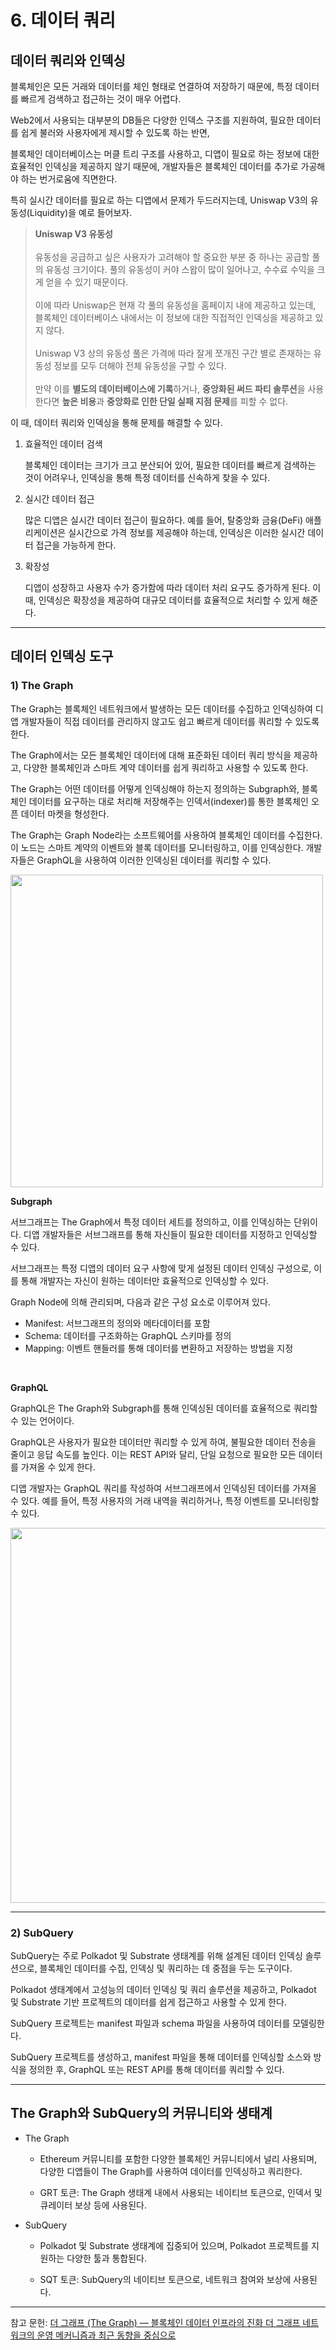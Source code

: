 # 6. 데이터 쿼리

## 데이터 쿼리와 인덱싱

블록체인은 모든 거래와 데이터를 체인 형태로 연결하여 저장하기 때문에, 특정 데이터를 빠르게 검색하고 접근하는 것이 매우 어렵다.

Web2에서 사용되는 대부분의 DB들은 다양한 인덱스 구조를 지원하여, 필요한 데이터를 쉽게 불러와 사용자에게 제시할 수 있도록 하는 반면,

블록체인 데이터베이스는 머클 트리 구조를 사용하고, 디앱이 필요로 하는 정보에 대한 효율적인 인덱싱을 제공하지 않기 때문에, 개발자들은 블록체인 데이터를 추가로 가공해야 하는 번거로움에 직면한다.

특히 실시간 데이터를 필요로 하는 디앱에서 문제가 두드러지는데, Uniswap V3의 유동성(Liquidity)을 예로 들어보자.

> **Uniswap V3 유동성**
<br/><br/>
유동성을 공급하고 싶은 사용자가 고려해야 할 중요한 부분 중 하나는 공급할 풀의 유동성 크기이다. 풀의 유동성이 커야 스왑이 많이 일어나고, 수수료 수익을 크게 얻을 수 있기 때문이다.
<br/><br/>
이에 따라 Uniswap은 현재 각 풀의 유동성을 홈페이지 내에 제공하고 있는데, 블록체인 데이터베이스 내에서는 이 정보에 대한 직접적인 인덱싱을 제공하고 있지 않다.
<br/><br/>
Uniswap V3 상의 유동성 풀은 가격에 따라 잘게 쪼개진 구간 별로 존재하는 유동성 정보를 모두 더해야 전체 유동성을 구할 수 있다.
<br/><br/>
만약 이를 **별도의 데이터베이스에 기록**하거나, **중앙화된 써드 파티 솔루션**을 사용한다면 **높은 비용**과 **중앙화로 인한 단일 실패 지점 문제**를 피할 수 없다.

이 때, 데이터 쿼리와 인덱싱을 통해 문제를 해결할 수 있다.

1.	효율적인 데이터 검색

    블록체인 데이터는 크기가 크고 분산되어 있어, 필요한 데이터를 빠르게 검색하는 것이 어려우나, 인덱싱을 통해 특정 데이터를 신속하게 찾을 수 있다.

2.	실시간 데이터 접근

    많은 디앱은 실시간 데이터 접근이 필요하다. 예를 들어, 탈중앙화 금융(DeFi) 애플리케이션은 실시간으로 가격 정보를 제공해야 하는데, 인덱싱은 이러한 실시간 데이터 접근을 가능하게 한다.

3.	확장성
    
    디앱이 성장하고 사용자 수가 증가함에 따라 데이터 처리 요구도 증가하게 된다. 이 때, 인덱싱은 확장성을 제공하여 대규모 데이터를 효율적으로 처리할 수 있게 해준다.

---

## 데이터 인덱싱 도구

### 1) The Graph

The Graph는 블록체인 네트워크에서 발생하는 모든 데이터를 수집하고 인덱싱하여 디앱 개발자들이 직접 데이터를 관리하지 않고도 쉽고 빠르게 데이터를 쿼리할 수 있도록 한다.

The Graph에서는 모든 블록체인 데이터에 대해 표준화된 데이터 쿼리 방식을 제공하고, 다양한 블록체인과 스마트 계약 데이터를 쉽게 쿼리하고 사용할 수 있도록 한다.

The Graph는 어떤 데이터를 어떻게 인덱싱해야 하는지 정의하는 Subgraph와, 블록체인 데이터를 요구하는 대로 처리해 저장해주는 인덱서(indexer)를 통한 블록체인 오픈 데이터 마켓을 형성한다.

The Graph는 Graph Node라는 소프트웨어를 사용하여 블록체인 데이터를 수집한다. 이 노드는 스마트 계약의 이벤트와 블록 데이터를 모니터링하고, 이를 인덱싱한다. 개발자들은 GraphQL을 사용하여 이러한 인덱싱된 데이터를 쿼리할 수 있다.

<img src='https://github.com/Ludium-Official/road-to-bangkok/raw/main/%EC%86%94%EB%A6%AC%EB%94%94%ED%8B%B0%20%EB%94%94%EC%95%B1%20%EB%A7%8C%EB%93%A4%EA%B8%B0/%EC%95%84%ED%8B%B0%ED%81%B4/images/the_graph.jpg' width='500px' />

<br/>

**Subgraph**

서브그래프는 The Graph에서 특정 데이터 세트를 정의하고, 이를 인덱싱하는 단위이다. 디앱 개발자들은 서브그래프를 통해 자신들이 필요한 데이터를 지정하고 인덱싱할 수 있다.

서브그래프는 특정 디앱의 데이터 요구 사항에 맞게 설정된 데이터 인덱싱 구성으로, 이를 통해 개발자는 자신이 원하는 데이터만 효율적으로 인덱싱할 수 있다.

Graph Node에 의해 관리되며, 다음과 같은 구성 요소로 이루어져 있다.

- Manifest: 서브그래프의 정의와 메타데이터를 포함
- Schema: 데이터를 구조화하는 GraphQL 스키마를 정의
- Mapping: 이벤트 핸들러를 통해 데이터를 변환하고 저장하는 방법을 지정

<br/>

**GraphQL**

GraphQL은 The Graph와 Subgraph를 통해 인덱싱된 데이터를 효율적으로 쿼리할 수 있는 언어이다.

GraphQL은 사용자가 필요한 데이터만 쿼리할 수 있게 하여, 불필요한 데이터 전송을 줄이고 응답 속도를 높인다. 이는 REST API와 달리, 단일 요청으로 필요한 모든 데이터를 가져올 수 있게 한다.

디앱 개발자는 GraphQL 쿼리를 작성하여 서브그래프에서 인덱싱된 데이터를 가져올 수 있다. 예를 들어, 특정 사용자의 거래 내역을 쿼리하거나, 특정 이벤트를 모니터링할 수 있다.

<img src='https://github.com/Ludium-Official/road-to-bangkok/raw/main/%EC%86%94%EB%A6%AC%EB%94%94%ED%8B%B0%20%EB%94%94%EC%95%B1%20%EB%A7%8C%EB%93%A4%EA%B8%B0/%EC%95%84%ED%8B%B0%ED%81%B4/images/graphql.png' width='600px' />

---

### 2) SubQuery

SubQuery는 주로 Polkadot 및 Substrate 생태계를 위해 설계된 데이터 인덱싱 솔루션으로, 블록체인 데이터를 수집, 인덱싱 및 쿼리하는 데 중점을 두는 도구이다.

Polkadot 생태계에서 고성능의 데이터 인덱싱 및 쿼리 솔루션을 제공하고, Polkadot 및 Substrate 기반 프로젝트의 데이터를 쉽게 접근하고 사용할 수 있게 한다.

SubQuery 프로젝트는 manifest 파일과 schema 파일을 사용하여 데이터를 모델링한다.

SubQuery 프로젝트를 생성하고, manifest 파일을 통해 데이터를 인덱싱할 소스와 방식을 정의한 후, GraphQL 또는 REST API를 통해 데이터를 쿼리할 수 있다.

---

## The Graph와 SubQuery의 커뮤니티와 생태계

- The Graph

    - Ethereum 커뮤니티를 포함한 다양한 블록체인 커뮤니티에서 널리 사용되며, 다양한 디앱들이 The Graph를 사용하여 데이터를 인덱싱하고 쿼리한다.

	- GRT 토큰: The Graph 생태계 내에서 사용되는 네이티브 토큰으로, 인덱서 및 큐레이터 보상 등에 사용된다.

- SubQuery

	- Polkadot 및 Substrate 생태계에 집중되어 있으며, Polkadot 프로젝트를 지원하는 다양한 툴과 통합된다.

	- SQT 토큰: SubQuery의 네이티브 토큰으로, 네트워크 참여와 보상에 사용된다.


---

참고 문헌:
[더 그래프 (The Graph) — 블록체인 데이터 인프라의 진화
더 그래프 네트워크의 운영 메커니즘과 최근 동향을 중심으로](https://medium.com/despread-creative/%EB%8D%94-%EA%B7%B8%EB%9E%98%ED%94%84-the-graph-%EB%B8%94%EB%A1%9D%EC%B2%B4%EC%9D%B8-%EB%8D%B0%EC%9D%B4%ED%84%B0-%EC%9D%B8%ED%94%84%EB%9D%BC%EC%9D%98-%EC%A7%84%ED%99%94-575ee863c571) 